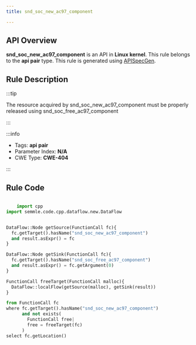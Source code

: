 ```yaml
---
title: snd_soc_new_ac97_component

---
```



## API Overview
**snd_soc_new_ac97_component** is an API in **Linux kernel**. This rule belongs to the **api pair** type. This rule is generated using [APISpecGen](../../tools/APISpecGen).
## Rule Description

:::tip

The resource acquired by snd_soc_new_ac97_component must be properly released using snd_soc_free_ac97_component

:::

:::info

- Tags: **api pair**
- Parameter Index: **N/A**
- CWE Type: **CWE-404**

:::

## Rule Code
```python

    import cpp
import semmle.code.cpp.dataflow.new.DataFlow


DataFlow::Node getSource(FunctionCall fc){
  fc.getTarget().hasName("snd_soc_new_ac97_component")
  and result.asExpr() = fc
}

DataFlow::Node getSink(FunctionCall fc){
  fc.getTarget().hasName("snd_soc_free_ac97_component")
  and result.asExpr() = fc.getArgument(0)
}

FunctionCall freeTarget(FunctionCall malloc){
  DataFlow::localFlow(getSource(malloc), getSink(result))
}

from FunctionCall fc
where fc.getTarget().hasName("snd_soc_new_ac97_component")
      and not exists(
        FunctionCall free| 
        free = freeTarget(fc)
      )
select fc.getLocation()

    
```
